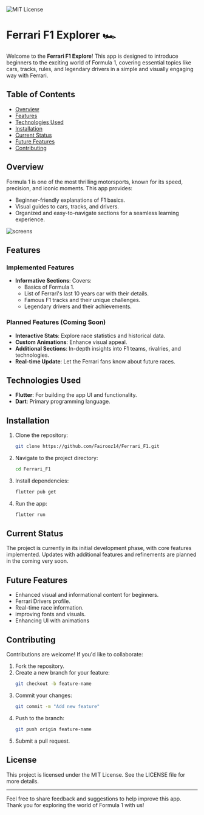 ![MIT License](https://img.shields.io/badge/License-MIT-green)

# Ferrari F1 Explorer 🏎️

Welcome to the **Ferrari F1 Explore**! This app is designed to introduce beginners to the exciting world of Formula 1, covering essential topics like cars, tracks, rules, and legendary drivers in a simple and visually engaging way with Ferrari.

## Table of Contents
- [Overview](#overview)
- [Features](#features)
- [Technologies Used](#technologies-used)
- [Installation](#installation)
- [Current Status](#current-status)
- [Future Features](#future-features)
- [Contributing](#contributing)

## Overview
Formula 1 is one of the most thrilling motorsports, known for its speed, precision, and iconic moments. This app provides:
- Beginner-friendly explanations of F1 basics.
- Visual guides to cars, tracks, and drivers.
- Organized and easy-to-navigate sections for a seamless learning experience.
  
![screens](https://github.com/user-attachments/assets/e8d7c4d4-3dae-4ab8-b7b7-a2c04e62997a)


## Features
### Implemented Features
- **Informative Sections**: Covers:
  - Basics of Formula 1.
  - List of Ferrari's last 10 years car with their details.
  - Famous F1 tracks and their unique challenges.
  - Legendary drivers and their achievements.


### Planned Features (Coming Soon)
- **Interactive Stats**: Explore race statistics and historical data.
- **Custom Animations**: Enhance visual appeal.
- **Additional Sections**: In-depth insights into F1 teams, rivalries, and technologies.
- **Real-time Update**: Let the Ferrari fans know about future races.

## Technologies Used
- **Flutter**: For building the app UI and functionality.
- **Dart**: Primary programming language.

## Installation
1. Clone the repository:
   ```bash
   git clone https://github.com/Fairooz14/Ferrari_F1.git
   ```
2. Navigate to the project directory:
   ```bash
   cd Ferrari_F1
   ```
3. Install dependencies:
   ```bash
   flutter pub get
   ```
4. Run the app:
   ```bash
   flutter run
   ```

## Current Status
The project is currently in its initial development phase, with core features implemented. Updates with additional features and refinements are planned in the coming very soon.

## Future Features
- Enhanced visual and informational content for beginners.
- Ferrari Drivers profile.
- Real-time race information. 
- improving fonts and visuals.
- Enhancing UI with animations

## Contributing
Contributions are welcome! If you'd like to collaborate:
1. Fork the repository.
2. Create a new branch for your feature:
   ```bash
   git checkout -b feature-name
   ```
3. Commit your changes:
   ```bash
   git commit -m "Add new feature"
   ```
4. Push to the branch:
   ```bash
   git push origin feature-name
   ```
5. Submit a pull request.

## License
This project is licensed under the MIT License. See the LICENSE file for more details.

---
Feel free to share feedback and suggestions to help improve this app. Thank you for exploring the world of Formula 1 with us!

